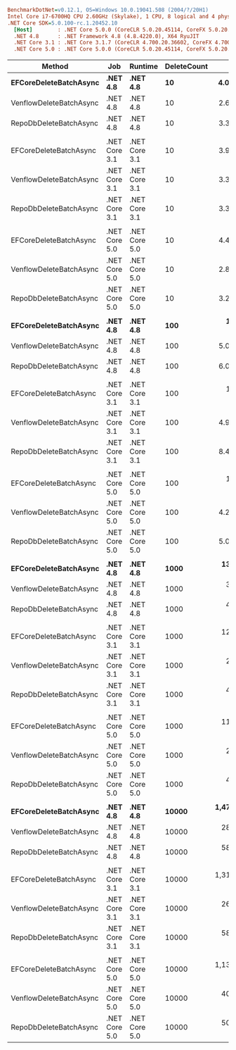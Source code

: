 ``` ini

BenchmarkDotNet=v0.12.1, OS=Windows 10.0.19041.508 (2004/?/20H1)
Intel Core i7-6700HQ CPU 2.60GHz (Skylake), 1 CPU, 8 logical and 4 physical cores
.NET Core SDK=5.0.100-rc.1.20452.10
  [Host]        : .NET Core 5.0.0 (CoreCLR 5.0.20.45114, CoreFX 5.0.20.45114), X64 RyuJIT
  .NET 4.8      : .NET Framework 4.8 (4.8.4220.0), X64 RyuJIT
  .NET Core 3.1 : .NET Core 3.1.7 (CoreCLR 4.700.20.36602, CoreFX 4.700.20.37001), X64 RyuJIT
  .NET Core 5.0 : .NET Core 5.0.0 (CoreCLR 5.0.20.45114, CoreFX 5.0.20.45114), X64 RyuJIT


```
|                  Method |           Job |       Runtime | DeleteCount |         Mean |      Error |      StdDev |       Median | Ratio | RatioSD |      Gen 0 |     Gen 1 |     Gen 2 |    Allocated |
|------------------------ |-------------- |-------------- |------------ |-------------:|-----------:|------------:|-------------:|------:|--------:|-----------:|----------:|----------:|-------------:|
|  **EFCoreDeleteBatchAsync** |      **.NET 4.8** |      **.NET 4.8** |          **10** |     **4.095 ms** |  **0.0810 ms** |   **0.1261 ms** |     **4.081 ms** |  **1.00** |    **0.00** |    **39.0625** |         **-** |         **-** |    **125.25 KB** |
| VenflowDeleteBatchAsync |      .NET 4.8 |      .NET 4.8 |          10 |     2.650 ms |  0.0734 ms |   0.2009 ms |     2.626 ms |  0.64 |    0.04 |     7.8125 |         - |         - |     27.16 KB |
|  RepoDbDeleteBatchAsync |      .NET 4.8 |      .NET 4.8 |          10 |     3.317 ms |  0.0839 ms |   0.2353 ms |     3.306 ms |  0.78 |    0.07 |    15.6250 |         - |         - |      53.3 KB |
|                         |               |               |             |              |            |             |              |       |         |            |           |           |              |
|  EFCoreDeleteBatchAsync | .NET Core 3.1 | .NET Core 3.1 |          10 |     3.958 ms |  0.0780 ms |   0.1118 ms |     3.944 ms |  1.00 |    0.00 |    31.2500 |         - |         - |       106 KB |
| VenflowDeleteBatchAsync | .NET Core 3.1 | .NET Core 3.1 |          10 |     3.377 ms |  0.1372 ms |   0.4044 ms |     3.415 ms |  0.76 |    0.09 |     3.9063 |         - |         - |      18.2 KB |
|  RepoDbDeleteBatchAsync | .NET Core 3.1 | .NET Core 3.1 |          10 |     3.350 ms |  0.0615 ms |   0.1271 ms |     3.322 ms |  0.84 |    0.04 |    11.7188 |         - |         - |     39.11 KB |
|                         |               |               |             |              |            |             |              |       |         |            |           |           |              |
|  EFCoreDeleteBatchAsync | .NET Core 5.0 | .NET Core 5.0 |          10 |     4.435 ms |  0.0871 ms |   0.1004 ms |     4.418 ms |  1.00 |    0.00 |    23.4375 |         - |         - |     90.46 KB |
| VenflowDeleteBatchAsync | .NET Core 5.0 | .NET Core 5.0 |          10 |     2.850 ms |  0.0554 ms |   0.0616 ms |     2.840 ms |  0.64 |    0.02 |     3.9063 |         - |         - |     18.19 KB |
|  RepoDbDeleteBatchAsync | .NET Core 5.0 | .NET Core 5.0 |          10 |     3.255 ms |  0.0621 ms |   0.0762 ms |     3.254 ms |  0.74 |    0.02 |     7.8125 |         - |         - |     29.38 KB |
|                         |               |               |             |              |            |             |              |       |         |            |           |           |              |
|  **EFCoreDeleteBatchAsync** |      **.NET 4.8** |      **.NET 4.8** |         **100** |    **17.844 ms** |  **0.4847 ms** |   **1.4216 ms** |    **18.344 ms** |  **1.00** |    **0.00** |   **281.2500** |   **62.5000** |         **-** |   **1103.03 KB** |
| VenflowDeleteBatchAsync |      .NET 4.8 |      .NET 4.8 |         100 |     5.060 ms |  0.0752 ms |   0.0628 ms |     5.058 ms |  0.32 |    0.01 |    46.8750 |         - |         - |    163.75 KB |
|  RepoDbDeleteBatchAsync |      .NET 4.8 |      .NET 4.8 |         100 |     6.093 ms |  0.1174 ms |   0.0981 ms |     6.079 ms |  0.39 |    0.01 |   109.3750 |         - |         - |     346.4 KB |
|                         |               |               |             |              |            |             |              |       |         |            |           |           |              |
|  EFCoreDeleteBatchAsync | .NET Core 3.1 | .NET Core 3.1 |         100 |    15.661 ms |  0.3128 ms |   0.6247 ms |    15.745 ms |  1.00 |    0.00 |   312.5000 |   93.7500 |         - |   1007.21 KB |
| VenflowDeleteBatchAsync | .NET Core 3.1 | .NET Core 3.1 |         100 |     4.986 ms |  0.0756 ms |   0.0631 ms |     4.979 ms |  0.34 |    0.01 |    39.0625 |    7.8125 |         - |    139.99 KB |
|  RepoDbDeleteBatchAsync | .NET Core 3.1 | .NET Core 3.1 |         100 |     8.456 ms |  0.5894 ms |   1.7379 ms |     8.579 ms |  0.46 |    0.08 |    93.7500 |         - |         - |    286.15 KB |
|                         |               |               |             |              |            |             |              |       |         |            |           |           |              |
|  EFCoreDeleteBatchAsync | .NET Core 5.0 | .NET Core 5.0 |         100 |    14.100 ms |  0.2768 ms |   0.5061 ms |    14.097 ms |  1.00 |    0.00 |   234.3750 |   62.5000 |         - |    808.16 KB |
| VenflowDeleteBatchAsync | .NET Core 5.0 | .NET Core 5.0 |         100 |     4.211 ms |  0.0826 ms |   0.0645 ms |     4.203 ms |  0.31 |    0.01 |    39.0625 |    7.8125 |         - |    139.98 KB |
|  RepoDbDeleteBatchAsync | .NET Core 5.0 | .NET Core 5.0 |         100 |     5.038 ms |  0.1001 ms |   0.2741 ms |     4.930 ms |  0.36 |    0.02 |    62.5000 |         - |         - |    190.91 KB |
|                         |               |               |             |              |            |             |              |       |         |            |           |           |              |
|  **EFCoreDeleteBatchAsync** |      **.NET 4.8** |      **.NET 4.8** |        **1000** |   **135.235 ms** |  **1.6257 ms** |   **1.4411 ms** |   **135.086 ms** |  **1.00** |    **0.00** |  **2000.0000** |  **750.0000** |         **-** |  **12398.58 KB** |
| VenflowDeleteBatchAsync |      .NET 4.8 |      .NET 4.8 |        1000 |    33.947 ms |  1.5334 ms |   4.5214 ms |    34.787 ms |  0.21 |    0.01 |   250.0000 |   93.7500 |         - |   1532.17 KB |
|  RepoDbDeleteBatchAsync |      .NET 4.8 |      .NET 4.8 |        1000 |    49.287 ms |  0.9847 ms |   1.2093 ms |    48.964 ms |  0.37 |    0.01 |  1400.0000 |  500.0000 |         - |   7917.72 KB |
|                         |               |               |             |              |            |             |              |       |         |            |           |           |              |
|  EFCoreDeleteBatchAsync | .NET Core 3.1 | .NET Core 3.1 |        1000 |   125.757 ms |  2.4569 ms |   2.1779 ms |   125.818 ms |  1.00 |    0.00 |  2000.0000 |  750.0000 |         - |  11603.56 KB |
| VenflowDeleteBatchAsync | .NET Core 3.1 | .NET Core 3.1 |        1000 |    26.288 ms |  0.4915 ms |   0.4597 ms |    26.192 ms |  0.21 |    0.00 |   218.7500 |   93.7500 |         - |   1354.57 KB |
|  RepoDbDeleteBatchAsync | .NET Core 3.1 | .NET Core 3.1 |        1000 |    48.449 ms |  0.9648 ms |   2.2361 ms |    48.501 ms |  0.36 |    0.02 |  1181.8182 |  454.5455 |         - |    7356.7 KB |
|                         |               |               |             |              |            |             |              |       |         |            |           |           |              |
|  EFCoreDeleteBatchAsync | .NET Core 5.0 | .NET Core 5.0 |        1000 |   111.791 ms |  1.9289 ms |   2.6403 ms |   111.689 ms |  1.00 |    0.00 |  1400.0000 |  400.0000 |         - |    7905.4 KB |
| VenflowDeleteBatchAsync | .NET Core 5.0 | .NET Core 5.0 |        1000 |    26.348 ms |  0.4994 ms |   0.5550 ms |    26.322 ms |  0.24 |    0.01 |   312.5000 |  156.2500 |         - |   1354.56 KB |
|  RepoDbDeleteBatchAsync | .NET Core 5.0 | .NET Core 5.0 |        1000 |    43.423 ms |  0.8097 ms |   1.1351 ms |    43.181 ms |  0.39 |    0.01 |  1166.6667 |  250.0000 |         - |   6449.98 KB |
|                         |               |               |             |              |            |             |              |       |         |            |           |           |              |
|  **EFCoreDeleteBatchAsync** |      **.NET 4.8** |      **.NET 4.8** |       **10000** | **1,473.648 ms** | **28.2366 ms** |  **27.7321 ms** | **1,471.631 ms** |  **1.00** |    **0.00** | **34000.0000** | **6000.0000** | **2000.0000** | **145195.17 KB** |
| VenflowDeleteBatchAsync |      .NET 4.8 |      .NET 4.8 |       10000 |   284.400 ms |  5.6391 ms |  10.4525 ms |   283.659 ms |  0.19 |    0.01 |  3000.0000 | 1500.0000 |  500.0000 |  15835.51 KB |
|  RepoDbDeleteBatchAsync |      .NET 4.8 |      .NET 4.8 |       10000 |   580.573 ms | 10.1694 ms |   9.5125 ms |   578.139 ms |  0.39 |    0.01 | 38000.0000 | 9000.0000 | 3000.0000 | 125804.42 KB |
|                         |               |               |             |              |            |             |              |       |         |            |           |           |              |
|  EFCoreDeleteBatchAsync | .NET Core 3.1 | .NET Core 3.1 |       10000 | 1,319.776 ms | 25.3744 ms |  23.7352 ms | 1,319.672 ms |  1.00 |    0.00 | 31000.0000 | 6000.0000 | 1000.0000 |  136864.2 KB |
| VenflowDeleteBatchAsync | .NET Core 3.1 | .NET Core 3.1 |       10000 |   269.099 ms |  5.3008 ms |   8.0948 ms |   269.031 ms |  0.20 |    0.01 |  2000.0000 | 1000.0000 |         - |  13710.92 KB |
|  RepoDbDeleteBatchAsync | .NET Core 3.1 | .NET Core 3.1 |       10000 |   584.135 ms | 11.1703 ms |  13.2975 ms |   585.912 ms |  0.44 |    0.01 | 32000.0000 | 8000.0000 | 3000.0000 | 118973.48 KB |
|                         |               |               |             |              |            |             |              |       |         |            |           |           |              |
|  EFCoreDeleteBatchAsync | .NET Core 5.0 | .NET Core 5.0 |       10000 | 1,139.150 ms | 22.3978 ms |  32.8304 ms | 1,130.112 ms |  1.00 |    0.00 | 15000.0000 | 6000.0000 | 2000.0000 |   79057.7 KB |
| VenflowDeleteBatchAsync | .NET Core 5.0 | .NET Core 5.0 |       10000 |   405.768 ms | 44.8528 ms | 132.2496 ms |   507.431 ms |  0.22 |    0.01 |  2000.0000 |  666.6667 |         - |  13710.82 KB |
|  RepoDbDeleteBatchAsync | .NET Core 5.0 | .NET Core 5.0 |       10000 |   507.479 ms | 10.0818 ms |  12.0017 ms |   507.868 ms |  0.45 |    0.01 | 33000.0000 | 9000.0000 | 3000.0000 | 109897.01 KB |
